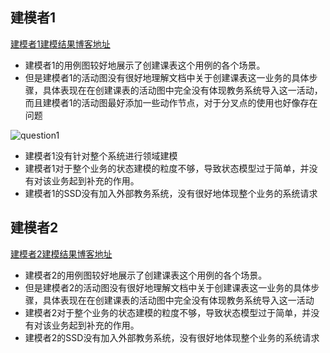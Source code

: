 ## 建模者1

[建模者1建模结果博客地址](https://github.com/TXZdream/txzdream.github.io/blob/after-7/hw7.md)

* 建模者1的用例图较好地展示了创建课表这个用例的各个场景。
* 但是建模者1的活动图没有很好地理解文档中关于创建课表这一业务的具体步骤，具体表现在在创建课表的活动图中完全没有体现教务系统导入这一活动，而且建模者1的活动图最好添加一些动作节点，对于分叉点的使用也好像存在问题

![question1](https://github.com/SYSU-BronzeTiki/Documents/blob/master/image/%E8%AF%BE%E7%A8%8B%E6%A0%BC%E5%AD%90%E6%96%87%E6%A1%A3/question1.png?raw=true)

* 建模者1没有针对整个系统进行领域建模
* 建模者1对于整个业务的状态建模的粒度不够，导致状态模型过于简单，并没有对该业务起到补充的作用。
* 建模者1的SSD没有加入外部教务系统，没有很好地体现整个业务的系统请求

## 建模者2

[建模者2建模结果博客地址](https://taowy.github.io/2018/05/13/hw7/)

* 建模者2的用例图较好地展示了创建课表这个用例的各个场景。
* 但是建模者2的活动图没有很好地理解文档中关于创建课表这一业务的具体步骤，具体表现在在创建课表的活动图中完全没有体现教务系统导入这一活动
* 建模者2对于整个业务的状态建模的粒度不够，导致状态模型过于简单，并没有对该业务起到补充的作用。
* 建模者2的SSD没有加入外部教务系统，没有很好地体现整个业务的系统请求
